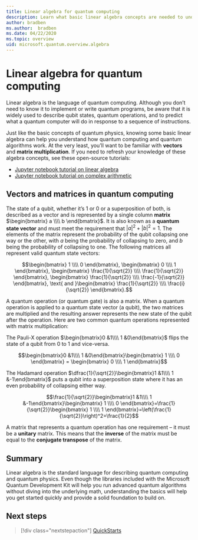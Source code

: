 ```yaml
---
title: Linear algebra for quantum computing
description: Learn what basic linear algebra concepts are needed to understand quantum computing
author: bradben
ms.author:  bradben
ms.date: 04/22/2020
ms.topic: overview
uid: microsoft.quantum.overview.algebra
---
```


# Linear algebra for quantum computing

Linear algebra is the language of quantum computing. Although you don’t need to know it to implement or write quantum programs, be aware that it is widely used to describe qubit states, quantum operations, and to predict what a quantum computer will do in response to a sequence of instructions.

Just like the basic concepts of quantum physics, knowing some basic linear algebra can help you understand how quantum computing and quantum algorithms work. At the very least, you’ll want to be familiar with **vectors** and **matrix multiplication**. If you need to refresh your knowledge of these algebra concepts, see these open-source tutorials:

- [Jupyter notebook tutorial on linear algebra](https://github.com/microsoft/QuantumKatas/tree/master/tutorials/LinearAlgebra)
- [Jupyter notebook tutorial on complex arithmetic](https://github.com/microsoft/QuantumKatas/tree/master/tutorials/ComplexArithmetic)

## Vectors and matrices in quantum computing

The state of a qubit, whether it’s 1 or 0 or a superposition of both, is described as a vector and is represented by a single column **matrix** $\begin{bmatrix} a \\\\  b \end{bmatrix}$. It is also known as a **quantum state vector** and must meet the requirement that $|a|^2 + |b|^2 = 1$.  The elements of the matrix represent the probability of the qubit collapsing one way or the other, with $a$ being the probability of collapsing to zero, and $b$ being the probability of collapsing to one. The following matrices all represent valid quantum state vectors:

$$\begin{bmatrix} 1 \\\\  0 \end{bmatrix}, \begin{bmatrix} 0 \\\\  1 \end{bmatrix}, \begin{bmatrix} \frac{1}{\sqrt{2}} \\\\  \frac{1}{\sqrt{2}} \end{bmatrix}, \begin{bmatrix} \frac{1}{\sqrt{2}} \\\\  \frac{-1}{\sqrt{2}} \end{bmatrix}, \text{ and }\begin{bmatrix} \frac{1}{\sqrt{2}} \\\\  \frac{i}{\sqrt{2}} \end{bmatrix}.$$

A quantum operation (or quantum gate) is also a matrix. When a quantum operation is applied to a quantum state vector (a qubit), the two matrices are multiplied and the resulting answer represents the new state of the qubit after the operation.  Here are two common quantum operations represented with matrix multiplication:

The Pauli-X operation $\begin{bmatrix}0 &1\\\\ 1 &0\end{bmatrix}$ flips the state of a qubit from 0 to 1 and vice-versa.

$$\begin{bmatrix}0 &1\\\\ 1 &0\end{bmatrix}\begin{bmatrix} 1 \\\\  0 \end{bmatrix} = \begin{bmatrix} 0 \\\\  1 \end{bmatrix}$$

The Hadamard operation $\dfrac{1}{\sqrt{2}}\begin{bmatrix}1 &1\\\\ 1 &-1\end{bmatrix}$ puts a qubit into a superposition state where it has an even probability of collapsing either way.

$$\frac{1}{\sqrt{2}}\begin{bmatrix}1 &1\\\\ 1 &-1\end{bmatrix}\begin{bmatrix} 1 \\\\  0 \end{bmatrix}=\frac{1}{\sqrt{2}}\begin{bmatrix} 1 \\\\  1 \end{bmatrix}=\left(\frac{1}{\sqrt{2}}\right)^2=\frac{1}{2}$$

A matrix that represents a quantum operation has one requirement – it must be a **unitary** matrix. This means that the **inverse** of the matrix must be equal to the **conjugate transpose** of the matrix.

## Summary

Linear algebra is the standard language for describing quantum computing and quantum physics. Even though the libraries included with the Microsoft Quantum Development Kit will help you run advanced quantum algorithms without diving into the underlying math, understanding the basics will help you get started quickly and provide a solid foundation to build on.

## Next steps

> [!div class="nextstepaction"]
> [QuickStarts](index.md)